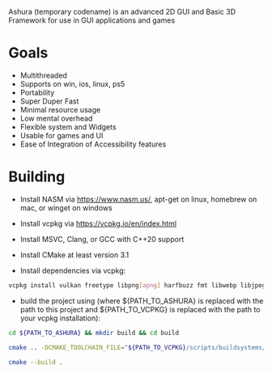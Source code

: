 Ashura (temporary codename) is an advanced 2D GUI and Basic 3D Framework for use in GUI applications and games

# Goals
- Multithreaded
- Supports on win, ios, linux, ps5
- Portability
- Super Duper Fast
- Minimal resource usage
- Low mental overhead
- Flexible system and Widgets
- Usable for games and UI
- Ease of Integration of Accessibility features

# Building

- Install NASM via https://www.nasm.us/, apt-get on linux, homebrew on mac, or winget on windows
- Install vcpkg via https://vcpkg.io/en/index.html
- Install MSVC, Clang, or GCC with C++20 support
- Install CMake at least version 3.1

- Install dependencies via vcpkg:
```bash
vcpkg install vulkan freetype libpng[apng] harfbuzz fmt libwebp libjpeg-turbo libpng spdlog simdjson gtest libogg
```

- build the project using (where ${PATH_TO_ASHURA} is replaced with the path to this project and ${PATH_TO_VCPKG} is replaced with the path to your vcpkg installation): 
```bash
cd ${PATH_TO_ASHURA} && mkdir build && cd build
```

```bash
cmake .. -DCMAKE_TOOLCHAIN_FILE="${PATH_TO_VCPKG}/scripts/buildsystems/vcpkg.cmake"
```

```bash
cmake --build .
```
